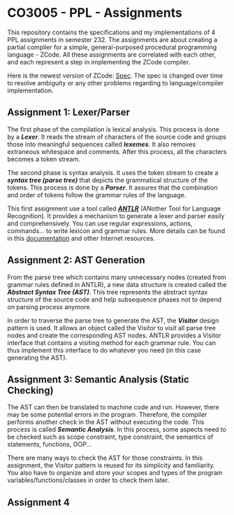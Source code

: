 # CO3005 - PPL - Assignments

This repository contains the specifications and my implementations of 4 PPL assignments in semester 232. The assignments are about creating a partial compiler for a simple, general-purposed procedural programming language - ZCode. All these assignments are correlated with each other, and each represent a step in implementing the ZCode compiler.

Here is the newest version of ZCode: [Spec](./ZCode_v1.2.2.pdf). The spec is changed over time to resolve ambiguity or any other problems regarding to language/compiler implementation.

## Assignment 1: Lexer/Parser

The first phase of the compilation is lexical analysis. This process is done by a **_Lexer_**. It reads the stream of characters of the source code and groups those into meaningful sequences called **_lexemes_**. It also removes extraneous whitespace and comments. After this process, all the characters becomes a token stream.

The second phase is syntax analysis. It uses the token stream to create a **_syntax tree (parse tree)_** that depicts the grammatical structure of the tokens. This process is done by a **_Parser_**. It assures that the combination and order of tokens follow the grammar rules of the language.

This first assignment use a tool called **_[ANTLR](https://www.antlr.org/)_** (ANother Tool for Language Recognition). It provides a mechanism to generate a lexer and parser easily and comprehensively. You can use regular expressions, actions, commands... to write lexicon and grammar rules. More details can be found in this [documentation](https://github.com/antlr/antlr4/blob/master/doc/index.md) and other Internet resources.

## Assignment 2: AST Generation

From the parse tree which contains many unnecessary nodes (created from grammar rules defined in ANTLR), a new data structure is created called the **_Abstract Syntax Tree (AST)_**. This tree represents the abstract syntax structure of the source code and help subsequence phases not to depend on parsing process anymore.

In order to traverse the parse tree to generate the AST, the **_Visitor_** design pattern is used. It allows an object called the Visitor to visit all parse tree nodes and create the corresponding AST nodes. ANTLR provides a Visitor interface that contains a visiting method for each grammar rule. You can thus implement this interface to do whatever you need (in this case generating the AST).

## Assignment 3: Semantic Analysis (Static Checking)

The AST can then be translated to machine code and run. However, there may be some potential errors in the program. Therefore, the compiler performs another check in the AST without executing the code. This process is called **_Semantic Analysis_**. In this process, some aspects need to be checked such as scope constraint, type constraint, the semantics of statements, functions, OOP...

There are many ways to check the AST for those constraints. In this assignment, the Visitor pattern is reused for its simplicity and familiarity. You also have to organize and store your scopes and types of the program variables/functions/classes in order to check them later.

## Assignment 4
